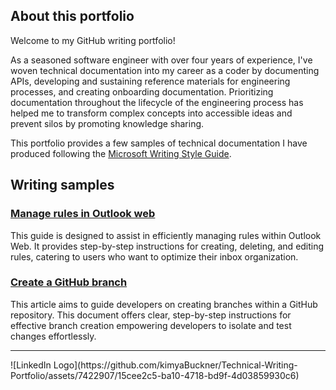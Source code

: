 ## About this portfolio
Welcome to my GitHub writing portfolio! 

As a seasoned software engineer with over four years of experience, I've woven technical documentation into my career as a coder by documenting APIs, developing and sustaining reference materials for engineering processes, and creating onboarding documentation. Prioritizing documentation throughout the lifecycle of the engineering process has helped me to transform complex concepts into accessible ideas and prevent silos by promoting knowledge sharing.

This portfolio provides a few samples of technical documentation I have produced following the [Microsoft Writing Style Guide](https://learn.microsoft.com/en-us/style-guide/welcome/).

## Writing samples 

### [Manage rules in Outlook web](ManageRulesInOutlookWeb.md)
This guide is designed to assist in efficiently managing rules within Outlook Web. It provides step-by-step instructions for creating, deleting, and editing rules, catering to users who want to optimize their inbox organization.

### [Create a GitHub branch](CreateAGitHubBranch.md)
This article aims to guide developers on creating branches within a GitHub repository. This document offers clear, step-by-step instructions for effective branch creation empowering developers to isolate and test changes effortlessly.

<hr/>
![LinkedIn Logo](https://github.com/kimyaBuckner/Technical-Writing-Portfolio/assets/7422907/15cee2c5-ba10-4718-bd9f-4d03859930c6)

